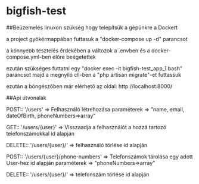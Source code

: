 # bigfish-test

##Beüzemelés linuxon
szükség hogy telepítsük a gépünkre a Dockert

a project gyökérmappában futtasuk a "docker-compose up -d" parancsot

a könnyebb tesztelés érdekében a változok a .envben és a docker-compose.yml-ben előre beégetettek

ezután szükséges futtatni egy "docker exec -it bigfish-test_app_1 bash" parancsot majd a megnyíló cli-ben a "php artisan migrate"-et futtassuk

ezután a böngészőben már elérhető az oldal: http://localhost:8000/

##Api útvonalak

POST:: '/users' => Felhasználó létrehozása
                  paraméterek => "name, email, dateOfBirth, phoneNumbers=>array"

GET:: '/users/{user}' => Visszaadja a felhasználót a hozzá tartozó telefonszámokkal id alapján
    
DELETE:: '/users/{user}/' => felhasználó törlése id alapján

POST:: '/users/{user}/phone-numbers' => Telefonszámok tárolása egy adott User-hez id alapján
                                        paraméterek => "phoneNumbers=>array"
                                        
DELETE:: '/users/{user}/' => telefonszám törlése id alapján


